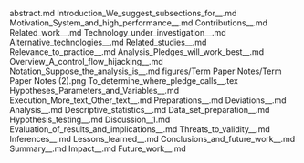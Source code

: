 abstract.md
Introduction_We_suggest_subsections_for__.md
Motivation_System_and_high_performance__.md
Contributions__.md
Related_work__.md
Technology_under_investigation__.md
Alternative_technologies__.md
Related_studies__.md
Relevance_to_practice__.md
Analysis_Pledges_will_work_best__.md
Overview_A_control_flow_hijacking__.md
Notation_Suppose_the_analysis_is__.md
figures/Term Paper Notes/Term Paper Notes (2).png
To_determine_where_pledge_calls__.tex
Hypotheses_Parameters_and_Variables__.md
Execution_More_text_Other_text__.md
Preparations__.md
Deviations__.md
Analysis__.md
Descriptive_statistics__.md
Data_set_preparation__.md
Hypothesis_testing__.md
Discussion__1.md
Evaluation_of_results_and_implications__.md
Threats_to_validity__.md
Inferences__.md
Lessons_learned__.md
Conclusions_and_future_work__.md
Summary__.md
Impact__.md
Future_work__.md
